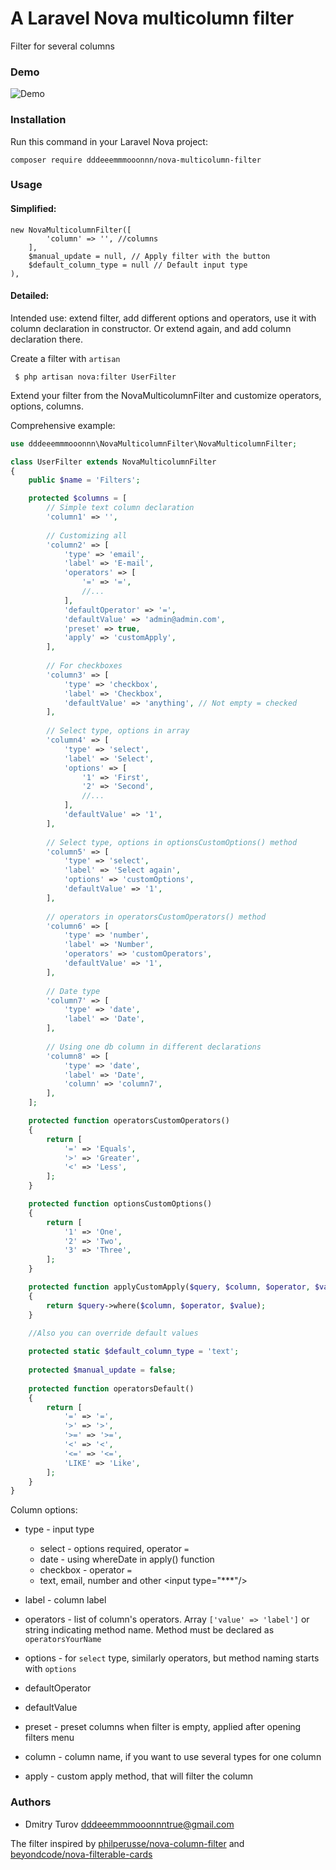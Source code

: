 # A Laravel Nova multicolumn filter
Filter for several columns

### Demo

![Demo](http://g.recordit.co/0ivt9YJcpy.gif)

### Installation

Run this command in your Laravel Nova project:

`composer require dddeeemmmooonnn/nova-multicolumn-filter`

### Usage

#### Simplified:

```
new NovaMulticolumnFilter([
        'column' => '', //columns
    ],
    $manual_update = null, // Apply filter with the button
    $default_column_type = null // Default input type
),
```

#### Detailed:

Intended use: extend filter, add different options and operators, use it with column declaration in constructor. Or extend again, and add column declaration there.

Create a filter with `artisan`

```shell 
 $ php artisan nova:filter UserFilter 
 ```
Extend your filter from the NovaMulticolumnFilter and customize operators, options, columns.

Сomprehensive example:

```php
use dddeeemmmooonnn\NovaMulticolumnFilter\NovaMulticolumnFilter;

class UserFilter extends NovaMulticolumnFilter
{
    public $name = 'Filters';

    protected $columns = [
        // Simple text column declaration
        'column1' => '',
        
        // Customizing all
        'column2' => [
            'type' => 'email',
            'label' => 'E-mail',
            'operators' => [
                '=' => '=',
                //...
            ],
            'defaultOperator' => '=',
            'defaultValue' => 'admin@admin.com',
            'preset' => true,
            'apply' => 'customApply',
        ],
        
        // For checkboxes
        'column3' => [
            'type' => 'checkbox',
            'label' => 'Checkbox',
            'defaultValue' => 'anything', // Not empty = checked
        ],
        
        // Select type, options in array
        'column4' => [
            'type' => 'select',
            'label' => 'Select',
            'options' => [
                '1' => 'First',
                '2' => 'Second',
                //...
            ],
            'defaultValue' => '1',
        ],
        
        // Select type, options in optionsCustomOptions() method
        'column5' => [
            'type' => 'select',
            'label' => 'Select again',
            'options' => 'customOptions',
            'defaultValue' => '1',
        ],
        
        // operators in operatorsCustomOperators() method
        'column6' => [
            'type' => 'number',
            'label' => 'Number',
            'operators' => 'customOperators',
            'defaultValue' => '1',
        ],
        
        // Date type
        'column7' => [
            'type' => 'date',
            'label' => 'Date',
        ],
        
        // Using one db column in different declarations
        'column8' => [
            'type' => 'date',
            'label' => 'Date',
            'column' => 'column7',
        ],
    ];

    protected function operatorsCustomOperators()
    {
        return [
            '=' => 'Equals',
            '>' => 'Greater',
            '<' => 'Less',
        ];
    }

    protected function optionsCustomOptions()
    {
        return [
            '1' => 'One',
            '2' => 'Two',
            '3' => 'Three',
        ];
    }

    protected function applyCustomApply($query, $column, $operator, $value)
    {
        return $query->where($column, $operator, $value);
    }
    
    //Also you can override default values

    protected static $default_column_type = 'text';
    
    protected $manual_update = false;
    
    protected function operatorsDefault()
    {
        return [
            '=' => '=',
            '>' => '>',
            '>=' => '>=',
            '<' => '<',
            '<=' => '<=',
            'LIKE' => 'Like',
        ];
    }
}
```

Column options:

* type - input type
    * select - options required, operator `=`
    * date - using whereDate in apply() function
    * checkbox - operator `=`
    * text, email, number and other \<input type="\*\*\*"\/\>

* label - column label

* operators - list of column's operators. Array `['value' => 'label']` or string indicating method name. 
Method must be declared as `operatorsYourName`

* options - for `select` type, similarly operators, but method naming starts with `options`

* defaultOperator

* defaultValue

* preset - preset columns when filter is empty, applied after opening filters menu

* column - column name, if you want to use several types for one column

* apply - custom apply method, that will filter the column

### Authors

* Dmitry Turov dddeeemmmooonnntrue@gmail.com

The filter inspired by [philperusse/nova-column-filter](https://github.com/philperusse/nova-column-filter) and
[beyondcode/nova-filterable-cards](https://github.com/beyondcode/nova-filterable-cards)
